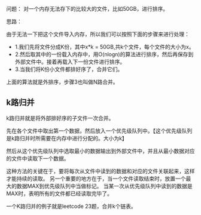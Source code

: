 问题： 对一个内存无法存下的比较大的文件，比如50GB，进行排序。

思路：

由于无法一下把这个文件导入内存，所以我们可以按照下面的步骤来进行处理：
- 1.我们先将文件分成K份，其中x*k = 50GB,共k个文件，每个文件的大小为x。
- 2.然后取其中的一份载入内存中，用O(nlogn)的算法进行排序，然后再保存到外部文件中。接着再载入下一份文件进行排序。
- 3.当我们将K份小文件都排好序了，合并它们。


上面的算法就是外排序，步骤3也叫做N路合并。

## k路归并

k路归并就是将外部排好序的子文件一次合并。

先在各个文件中取出第一个数据，然后放入一个优先级队列中。【这个优先级队列是k路归并时所需要在内存中进行分配的。大小为k】

然后从这个优先级队列中选取最小的数据输出到外部文件中，并且从最小数据对应的文件中读取下一个数据。

这种方法的关键在于，要将每次从文件中读到的数据和对应的文件关联起来，这样才能持续的读取。
另一个重要的地方在于，当一个文件读取结束时，放置一个最大的数据MAX到优先级队列中当做标记。
当某一次从优先级队列中读到的数据是MAX时，表明所有的文件都已经读取完毕了。

一个K路归并的例子就是leetcode 23题，合并k个链表。